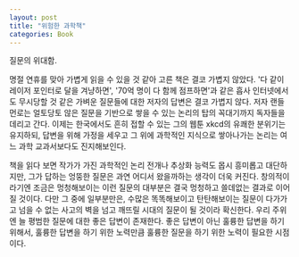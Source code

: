 ```yaml
---
layout: post
title: "위험한 과학책"
categories: Book
---
```


질문의 위대함.

명절 연휴를 맞아 가볍게 읽을 수 있을 것 같아 고른 책은 결코 가볍지 않았다. '다 같이 레이저 포인터로 달을 겨냥하면', '70억 명이 다 함께 점프하면'과 같은 흡사 인터넷에서도 무시당할 것 같은 가벼운 질문들에 대한 저자의 답변은 결코 가볍지 않다. 저자 랜들 먼로는 얼토당토 않은 질문을 기반으로 쌓을 수 있는 논리의 탑의 꼭대기까지 독자들을 데리고 간다. 이제는 한국에서도 흔히 접할 수 있는 그의 웹툰 xkcd의 유쾌한 분위기는 유지하되, 답변을 위해 가정을 세우고 그 위에 과학적인 지식으로 쌓아나가는 논리는 여느 과학 교과서보다도 진지해보인다.

책을 읽다 보면 작가가 가진 과학적인 논리 전개나 추상화 능력도 몹시 흥미롭고 대단하지만, 그가 답하는 엉뚱한 질문은 과연 어디서 왔을까하는 생각이 더욱 커진다. 창의적이라기엔 조금은 멍청해보이는 이런 질문의 대부분은 결국 멍청하고 쓸데없는 결과로 이어질 것이다. 다만 그 중에 일부분만은, 수많은 똑똑해보이고 탄탄해보이는 질문이 다가가고 넘을 수 없는 사고의 벽을 넘고 깨뜨릴 시대의 질문이 될 것이라 확신한다. 우리 주위엔 늘 평범한 질문에 대한 좋은 답변이 존재한다. 좋은 답변이 아닌 훌륭한 답변을 하기 위해서, 훌륭한 답변을 하기 위한 노력만큼 훌륭한 질문을 하기 위한 노력이 필요한 시점이다.